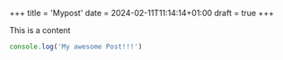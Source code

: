+++
title = 'Mypost'
date = 2024-02-11T11:14:14+01:00
draft = true
+++

This is a content

```js
console.log('My awesome Post!!!')
```
